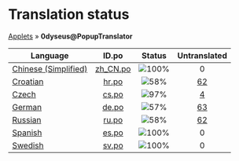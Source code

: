 # Translation status
[Applets](../../README.md) &#187; **0dyseus@PopupTranslator**

Language | ID.po | Status | Untranslated
---------|:--:|:------:|:-----------:
[Chinese (Simplified)](../../language-status/zh_CN.md) | [zh_CN.po](po/zh_CN.po) | ![100%](http://progressed.io/bar/100) | 0
[Croatian](../../language-status/hr.md) | [hr.po](po/hr.po) | ![58%](http://progressed.io/bar/58) | [62](untranslated-po/hr.md)
[Czech](../../language-status/cs.md) | [cs.po](po/cs.po) | ![97%](http://progressed.io/bar/97) | [4](untranslated-po/cs.md)
[German](../../language-status/de.md) | [de.po](po/de.po) | ![57%](http://progressed.io/bar/57) | [63](untranslated-po/de.md)
[Russian](../../language-status/ru.md) | [ru.po](po/ru.po) | ![58%](http://progressed.io/bar/58) | [62](untranslated-po/ru.md)
[Spanish](../../language-status/es.md) | [es.po](po/es.po) | ![100%](http://progressed.io/bar/100) | 0
[Swedish](../../language-status/sv.md) | [sv.po](po/sv.po) | ![100%](http://progressed.io/bar/100) | 0
